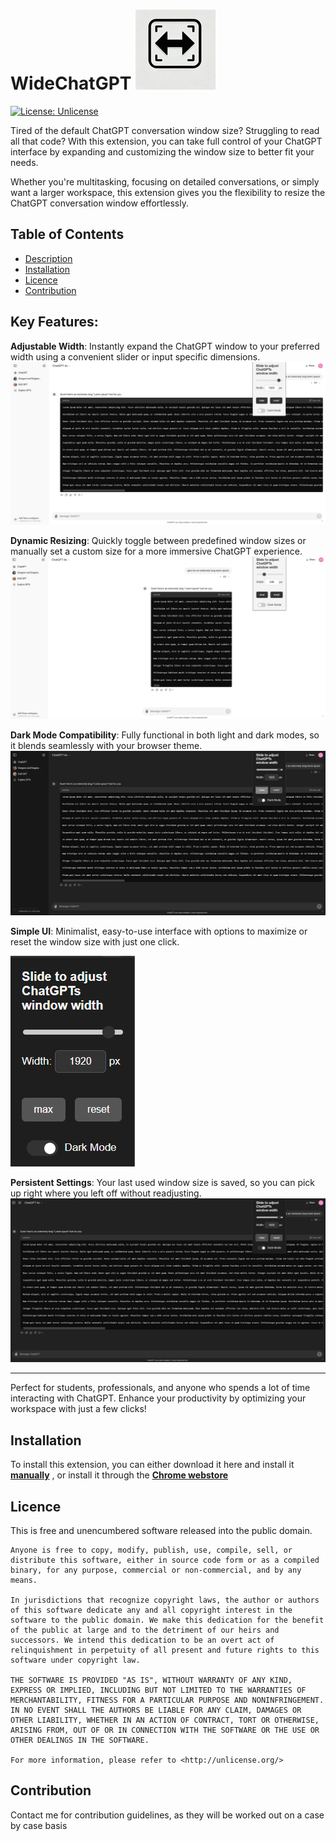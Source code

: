 # WideChatGPT ![icon](/images/icon-128.png)

[![License: Unlicense](https://img.shields.io/badge/license-Unlicense-blue.svg)](http://unlicense.org/)

Tired of the default ChatGPT conversation window size? Struggling to read all that code? With this extension, you can take full control of your ChatGPT interface by expanding and customizing the window size to better fit your needs. 

Whether you're multitasking, focusing on detailed conversations, or simply want a larger workspace, this extension gives you the flexibility to resize the ChatGPT conversation window effortlessly.

## Table of Contents

- [Description](#description)
- [Installation](#installation)
- [Licence](#licence)
- [Contribution](#contribution)

## Key Features:
**Adjustable Width**: Instantly expand the ChatGPT window to your preferred width using a convenient slider or input specific dimensions.
![width](/images/Screenshot%205.png)

**Dynamic Resizing**: Quickly toggle between predefined window sizes or manually set a custom size for a more immersive ChatGPT experience.
![resizing](/images/Screenshot%201.png)

**Dark Mode Compatibility**: Fully functional in both light and dark modes, so it blends seamlessly with your browser theme.
![darkmode](/images/Screenshot%204.png)

**Simple UI**: Minimalist, easy-to-use interface with options to maximize or reset the window size with just one click.

![ui](/images/Screenshot%203.png)

**Persistent Settings**: Your last used window size is saved, so you can pick up right where you left off without readjusting.
![settings](/images/Screenshot%202.png)
___
Perfect for students, professionals, and anyone who spends a lot of time interacting with ChatGPT. Enhance your productivity by optimizing your workspace with just a few clicks!


## Installation

To install this extension, you can either download it here and install it **[manually](https://developer.chrome.com/docs/extensions/get-started/tutorial/hello-world#load-unpacked)** , or install it through the **[Chrome webstore]()**

## Licence

This is free and unencumbered software released into the public domain.

    Anyone is free to copy, modify, publish, use, compile, sell, or
    distribute this software, either in source code form or as a compiled
    binary, for any purpose, commercial or non-commercial, and by any
    means.

    In jurisdictions that recognize copyright laws, the author or authors
    of this software dedicate any and all copyright interest in the
    software to the public domain. We make this dedication for the benefit
    of the public at large and to the detriment of our heirs and
    successors. We intend this dedication to be an overt act of
    relinquishment in perpetuity of all present and future rights to this
    software under copyright law.

    THE SOFTWARE IS PROVIDED "AS IS", WITHOUT WARRANTY OF ANY KIND,
    EXPRESS OR IMPLIED, INCLUDING BUT NOT LIMITED TO THE WARRANTIES OF
    MERCHANTABILITY, FITNESS FOR A PARTICULAR PURPOSE AND NONINFRINGEMENT.
    IN NO EVENT SHALL THE AUTHORS BE LIABLE FOR ANY CLAIM, DAMAGES OR
    OTHER LIABILITY, WHETHER IN AN ACTION OF CONTRACT, TORT OR OTHERWISE,
    ARISING FROM, OUT OF OR IN CONNECTION WITH THE SOFTWARE OR THE USE OR
    OTHER DEALINGS IN THE SOFTWARE.

    For more information, please refer to <http://unlicense.org/>

## Contribution

Contact me for contribution guidelines, as they will be worked out on a case by case basis
